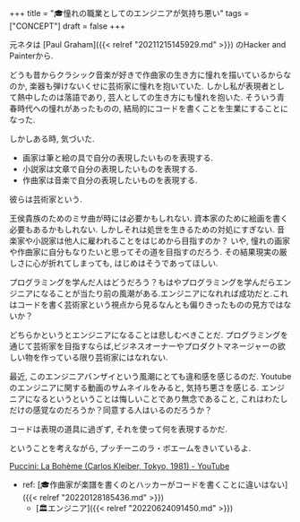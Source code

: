 +++
title = "🎓憧れの職業としてのエンジニアが気持ち悪い"
tags = ["CONCEPT"]
draft = false
+++

元ネタは [Paul Graham]({{< relref "20211215145929.md" >}}) のHacker and Painterから.

どうも昔からクラシック音楽が好きで作曲家の生き方に憧れを描いているからなのか, 楽器も弾けないくせに芸術家に憧れを抱いていた. しかし私が表現者として熱中したのは落語であり, 芸人としての生き方にも憧れを抱いた. そういう青春時代への憧れがあったものの, 結局的にコードを書くことを生業にすることになった.

しかしある時, 気づいた.

-   画家は筆と絵の具で自分の表現したいものを表現する.
-   小説家は文章で自分の表現したいものを表現する.
-   作曲家は音楽で自分の表現したいものを表現する.

彼らは芸術家という.

王侯貴族のためのミサ曲が時には必要かもしれない. 資本家のために絵画を書く必要もあるかもしれない. しかしそれは処世を生きるための対処にすぎない. 音楽家や小説家は他人に雇われることをはじめから目指すのか？ いや, 憧れの画家や作曲家に自分もなりたいと思ってその道を目指すのだろう. その結果現実の厳しさに心が折れてしまっても, はじめはそうであってほしい.

プログラミングを学んだ人はどうだろう？もはやプログラミングを学んだらエンジニアになることが当たり前の風潮がある.エンジニアになれれば成功だと.これはコードを書く芸術家という視点から見るなんとも偏りきったものの見方ではないか？

どちらかというとエンジニアになることは悲しむべきことだ. プログラミングを通じて芸術家を目指すならば,ビジネスオーナーやプロダクトマネージャーの欲しい物を作っている限り芸術家にはなれない.

最近, このエンジニアバンザイという風潮にとても違和感を感じるのだ. Youtubeのエンジニアに関する動画のサムネイルをみると, 気持ち悪さを感じる. エンジニアになるというということは悔しいことであり無念であること, これはわたしだけの感覚なのだろうか？同意する人はいるのだろうか？

コードは表現の道具に過ぎず, それを使って何を表現するかだ.

ということを考えながら, プッチーニのラ・ボエームをきいているよ.

[Puccini: La Bohème (Carlos Kleiber, Tokyo, 1981) - YouTube](https://www.youtube.com/watch?v=L-4fByWbIX8)

-   ref: [🎓作曲家が楽譜を書くのとハッカーがコードを書くことに違いはない]({{< relref "20220128185436.md" >}})
    -   [🏛エンジニア]({{< relref "20220624091450.md" >}})
